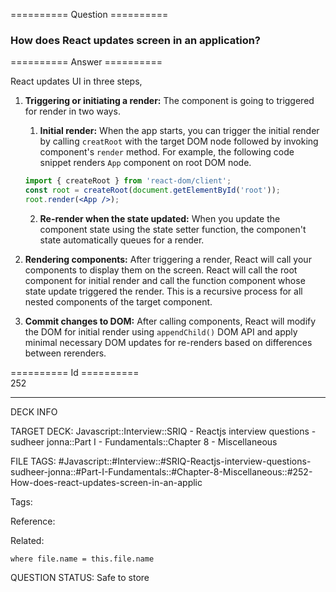 ========== Question ==========  

### How does React updates screen in an application?  

========== Answer ==========  

React updates UI in three steps,

1.  **Triggering or initiating a render:** The component is going to triggered for render in two ways.

    1. **Initial render:** When the app starts, you can trigger the initial render by calling `creatRoot` with the target DOM node followed by invoking component's `render` method. For example, the following code snippet renders `App` component on root DOM node.

    ```jsx
    import { createRoot } from 'react-dom/client';
    const root = createRoot(document.getElementById('root'));
    root.render(<App />);
    ```

    2. **Re-render when the state updated:** When you update the component state using the state setter function, the componen't state automatically queues for a render.

2.  **Rendering components:** After triggering a render, React will call your components to display them on the screen. React will call the root component for initial render and call the function component whose state update triggered the render. This is a recursive process for all nested components of the target component.

3.  **Commit changes to DOM:** After calling components, React will modify the DOM for initial render using `appendChild()` DOM API and apply minimal necessary DOM updates for re-renders based on differences between rerenders.

========== Id ==========  
252

---

DECK INFO

TARGET DECK: Javascript::Interview::SRIQ - Reactjs interview questions - sudheer jonna::Part I - Fundamentals::Chapter 8 - Miscellaneous

FILE TAGS: #Javascript::#Interview::#SRIQ-Reactjs-interview-questions-sudheer-jonna::#Part-I-Fundamentals::#Chapter-8-Miscellaneous::#252-How-does-react-updates-screen-in-an-applic

Tags:

Reference:

Related:

```dataview
where file.name = this.file.name
```
QUESTION STATUS: Safe to store
